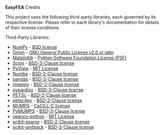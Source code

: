 **EasyFEA** Credits

This project uses the following third-party libraries, each governed by its respective license. Please refer to each library's documentation for details of their license conditions.

Third-Party Libraries:
- [NumPy](https://numpy.org/) - [BSD license](https://github.com/numpy/numpy/blob/main/LICENSE.txt)
- [Gmsh](https://gmsh.info/) - [GNU General Public License v2.0 or later](https://gmsh.info/LICENSE.txt)
- [Matplotlib](https://matplotlib.org/) - [Python Software Foundation License (PSF)](https://matplotlib.org/stable/users/project/license.html)
- [Scipy](https://scipy.org/) - [BSD-3-Clause license](https://github.com/scipy/scipy/blob/main/LICENSE.txt)
- [PyVista](https://docs.pyvista.org/version/stable/) - [MIT License](https://github.com/pyvista/pyvista/blob/main/LICENSE)
- [Numba](https://numba.pydata.org/) - [BSD-2-Clause license](https://github.com/numba/numba/blob/9ce83ef5c35d7f68a547bf2fd1266b9a88d3a00d/LICENSE)
- [pandas](https://pandas.pydata.org/) - [BSD-3-Clause license](https://github.com/pandas-dev/pandas/blob/main/LICENSE)
- [imageio](https://pypi.org/project/imageio/) - [BSD-2-Clause license](https://github.com/imageio/imageio/blob/master/LICENSE)
- [pypardiso](https://pypi.org/project/pypardiso/) - [BSD-3-Clause license](https://github.com/haasad/PyPardiso/blob/master/LICENSE.txt)
- [PETSc](https://petsc.org/release/) - [BSD-2-Clause license](https://gitlab.com/petsc/petsc/-/blob/main/LICENSE?ref_type=heads)
- [petsc4py](https://petsc.org/release/) - [BSD-2-Clause license](https://gitlab.com/petsc/petsc/-/blob/main/LICENSE?ref_type=heads)
- [MUMPS](https://mumps-solver.org/index.php) - [CeCILL-C license](https://github.com/cfwen/mumps/blob/master/LICENSE)
- [PyMUMPS](https://pypi.org/project/PyMUMPS/) - [BSD-3-Clause license](https://github.com/PyMumps/pymumps/blob/master/COPYING)
- [opencv-python](https://pypi.org/project/opencv-python/) - [MIT License](https://github.com/opencv/opencv-python/blob/4.x/LICENSE.txt)
- [scikit-sparse](https://pypi.org/project/scikit-sparse/) - [BSD-2-Clause license](https://github.com/scikit-sparse/scikit-sparse/blob/master/LICENSE.txt)
- [scikit-umfpack](https://pypi.org/project/scikit-umfpack/) - [BSD-3-Clause license](https://github.com/scikit-umfpack/scikit-umfpack/blob/master/LICENSE)